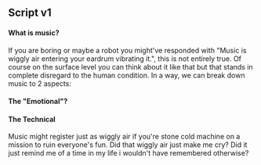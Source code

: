 ## Script v1
#### What is music?
If you are boring or maybe a robot you might've responded with "Music is wiggly air entering your eardrum vibrating it.", this is not entirely true. Of course on the surface level you can think about it like that but that
stands in complete disregard to the human condition.
In a way, we can break down music to 2 aspects:

#### The "Emotional"?
#### The Technical
Music might register just as wiggly air if you're stone cold machine on a mission to ruin everyone's fun. Did that wiggly air just make me cry? Did it just remind me of a time in my life i wouldn't have remembered otherwise?
